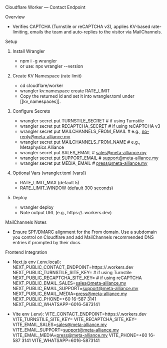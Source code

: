 Cloudflare Worker — Contact Endpoint

Overview
- Verifies CAPTCHA (Turnstile or reCAPTCHA v3), applies KV-based rate-limiting, emails the team and auto-replies to the visitor via MailChannels.

Setup
1) Install Wrangler
   - npm i -g wrangler
   - or use: npx wrangler --version

2) Create KV Namespace (rate limit)
   - cd cloudflare/worker
   - wrangler kv:namespace create RATE_LIMIT
   - Copy the returned id and set it into wrangler.toml under [[kv_namespaces]].

3) Configure Secrets
   - wrangler secret put TURNSTILE_SECRET          # if using Turnstile
   - wrangler secret put RECAPTCHA_SECRET          # if using reCAPTCHA v3
   - wrangler secret put MAILCHANNELS_FROM_EMAIL   # e.g., no-reply@meta-alliance.my
   - wrangler secret put MAILCHANNELS_FROM_NAME    # e.g., Metaphysics Alliance
   - wrangler secret put SALES_EMAIL               # sales@meta-alliance.my
   - wrangler secret put SUPPORT_EMAIL             # support@meta-alliance.my
   - wrangler secret put MEDIA_EMAIL               # press@meta-alliance.my

4) Optional Vars (wrangler.toml [vars])
   - RATE_LIMIT_MAX     (default 5)
   - RATE_LIMIT_WINDOW  (default 300 seconds)

5) Deploy
   - wrangler deploy
   - Note output URL (e.g., https://<name>.<account>.workers.dev)

MailChannels Notes
- Ensure SPF/DMARC alignment for the From domain. Use a subdomain you control on Cloudflare and add MailChannels recommended DNS entries if prompted by their docs.

Frontend Integration
- Next.js env (.env.local):
  NEXT_PUBLIC_CONTACT_ENDPOINT=https://<your-worker>.workers.dev
  NEXT_PUBLIC_TURNSTILE_SITE_KEY=<site-key>        # if using Turnstile
  NEXT_PUBLIC_RECAPTCHA_SITE_KEY=<site-key>        # if using reCAPTCHA
  NEXT_PUBLIC_EMAIL_SALES=sales@meta-alliance.my
  NEXT_PUBLIC_EMAIL_SUPPORT=support@meta-alliance.my
  NEXT_PUBLIC_EMAIL_MEDIA=press@meta-alliance.my
  NEXT_PUBLIC_PHONE=+60 16-587 3141
  NEXT_PUBLIC_WHATSAPP=6016-5873141

- Vite env (.env):
  VITE_CONTACT_ENDPOINT=https://<your-worker>.workers.dev
  VITE_TURNSTILE_SITE_KEY=<site-key>
  VITE_RECAPTCHA_SITE_KEY=<site-key>
  VITE_EMAIL_SALES=sales@meta-alliance.my
  VITE_EMAIL_SUPPORT=support@meta-alliance.my
  VITE_EMAIL_MEDIA=press@meta-alliance.my
  VITE_PHONE=+60 16-587 3141
  VITE_WHATSAPP=6016-5873141

